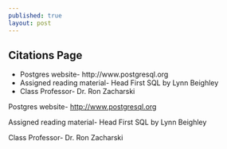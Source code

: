```yaml
---
published: true
layout: post
---
```

## Citations Page

<ul style="list-style-type:disc">
  <li>Postgres website-
http://www.postgresql.org</li>
  <li>Assigned reading material-
Head First SQL by Lynn Beighley</li>
  <li>Class Professor-
Dr. Ron Zacharski</li>
</ul>  




Postgres website-
http://www.postgresql.org

Assigned reading material-
Head First SQL by Lynn Beighley

Class Professor-
Dr. Ron Zacharski
